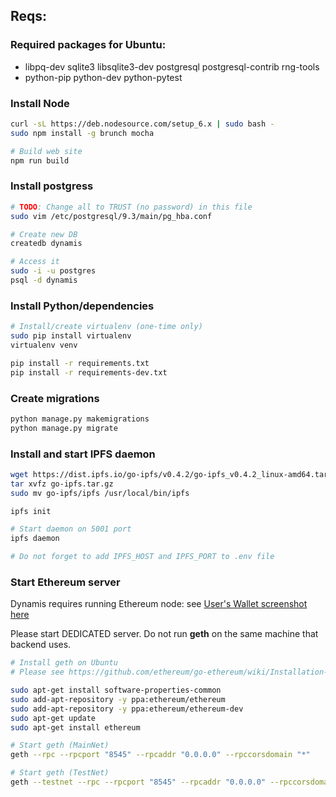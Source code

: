 
## Reqs:

### Required packages for Ubuntu:

* libpq-dev sqlite3 libsqlite3-dev postgresql postgresql-contrib rng-tools
* python-pip python-dev python-pytest

### Install Node
```bash
curl -sL https://deb.nodesource.com/setup_6.x | sudo bash -
sudo npm install -g brunch mocha

# Build web site 
npm run build
```

### Install postgress

```bash
# TODO: Change all to TRUST (no password) in this file
sudo vim /etc/postgresql/9.3/main/pg_hba.conf

# Create new DB
createdb dynamis

# Access it
sudo -i -u postgres
psql -d dynamis
```

### Install Python/dependencies

```bash
# Install/create virtualenv (one-time only)
sudo pip install virtualenv
virtualenv venv

pip install -r requirements.txt
pip install -r requirements-dev.txt
```

### Create migrations
```bash
python manage.py makemigrations
python manage.py migrate
```


### Install and start IPFS daemon
```bash
wget https://dist.ipfs.io/go-ipfs/v0.4.2/go-ipfs_v0.4.2_linux-amd64.tar.gz
tar xvfz go-ipfs.tar.gz
sudo mv go-ipfs/ipfs /usr/local/bin/ipfs

ipfs init

# Start daemon on 5001 port
ipfs daemon

# Do not forget to add IPFS_HOST and IPFS_PORT to .env file
```

### Start Ethereum server

Dynamis requires running Ethereum node: see [User's Wallet screenshot here](https://s4.postimg.org/njujdb3x9/wallet.png)

Please start DEDICATED server. Do not run **geth** on the same machine that backend uses.

```bash
# Install geth on Ubuntu
# Please see https://github.com/ethereum/go-ethereum/wiki/Installation-Instructions-for-Ubuntu

sudo apt-get install software-properties-common
sudo add-apt-repository -y ppa:ethereum/ethereum
sudo add-apt-repository -y ppa:ethereum/ethereum-dev
sudo apt-get update
sudo apt-get install ethereum

# Start geth (MainNet)
geth --rpc --rpcport "8545" --rpcaddr "0.0.0.0" --rpccorsdomain "*"

# Start geth (TestNet)
geth --testnet --rpc --rpcport "8545" --rpcaddr "0.0.0.0" --rpccorsdomain "*"
```
